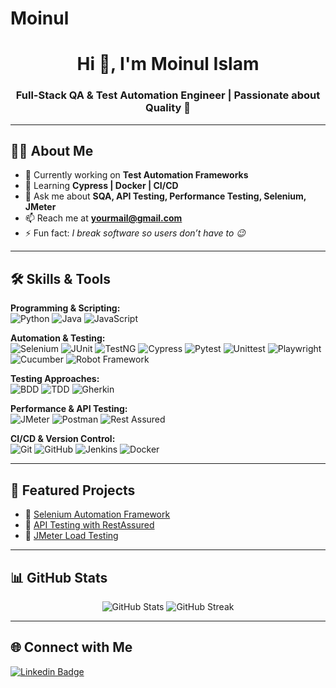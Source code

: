 # Moinul
<!-- Profile Header -->
<h1 align="center">Hi 👋, I'm Moinul Islam</h1>
<h3 align="center">Full-Stack QA & Test Automation Engineer | Passionate about Quality 🚀</h3>

---

## 👨‍💻 About Me
- 🔭 Currently working on **Test Automation Frameworks**
- 🌱 Learning **Cypress | Docker | CI/CD**
- 💬 Ask me about **SQA, API Testing, Performance Testing, Selenium, JMeter**
- 📫 Reach me at **yourmail@gmail.com**
- ⚡ Fun fact: *I break software so users don’t have to 😉*

---

## 🛠️ Skills & Tools
**Programming & Scripting:**  
![Python](https://img.shields.io/badge/Python-3776AB?style=for-the-badge&logo=python&logoColor=white) 
![Java](https://img.shields.io/badge/Java-ED8B00?style=for-the-badge&logo=java&logoColor=white) 
![JavaScript](https://img.shields.io/badge/JavaScript-323330?style=for-the-badge&logo=javascript&logoColor=F7DF1E)  

**Automation & Testing:**  
![Selenium](https://img.shields.io/badge/Selenium-43B02A?style=for-the-badge&logo=selenium&logoColor=white) 
![JUnit](https://img.shields.io/badge/JUnit-25A162?style=for-the-badge&logo=junit5&logoColor=white) 
![TestNG](https://img.shields.io/badge/TestNG-FF6F00?style=for-the-badge) 
![Cypress](https://img.shields.io/badge/Cypress-17202C?style=for-the-badge&logo=cypress&logoColor=white) 
![Pytest](https://img.shields.io/badge/Pytest-0A9EDC?style=for-the-badge&logo=pytest&logoColor=white) 
![Unittest](https://img.shields.io/badge/Unittest-007ACC?style=for-the-badge) 
![Playwright](https://img.shields.io/badge/Playwright-2EAD33?style=for-the-badge&logo=playwright&logoColor=white) 
![Cucumber](https://img.shields.io/badge/Cucumber-23D96C?style=for-the-badge&logo=cucumber&logoColor=white) 
![Robot Framework](https://img.shields.io/badge/Robot%20Framework-000000?style=for-the-badge&logo=robot-framework&logoColor=white)  

**Testing Approaches:**  
![BDD](https://img.shields.io/badge/BDD-FF4081?style=for-the-badge) 
![TDD](https://img.shields.io/badge/TDD-2962FF?style=for-the-badge) 
![Gherkin](https://img.shields.io/badge/Gherkin-00C853?style=for-the-badge)  


**Performance & API Testing:**  
![JMeter](https://img.shields.io/badge/JMeter-D22128?style=for-the-badge&logo=apache&logoColor=white) 
![Postman](https://img.shields.io/badge/Postman-FF6C37?style=for-the-badge&logo=postman&logoColor=white) 
![Rest Assured](https://img.shields.io/badge/RestAssured-4CAF50?style=for-the-badge)  

**CI/CD & Version Control:**  
![Git](https://img.shields.io/badge/Git-F05032?style=for-the-badge&logo=git&logoColor=white) 
![GitHub](https://img.shields.io/badge/GitHub-100000?style=for-the-badge&logo=github&logoColor=white) 
![Jenkins](https://img.shields.io/badge/Jenkins-D24939?style=for-the-badge&logo=jenkins&logoColor=white) 
![Docker](https://img.shields.io/badge/Docker-2496ED?style=for-the-badge&logo=docker&logoColor=white)  

---

## 📌 Featured Projects
- 🔹 [Selenium Automation Framework](https://github.com/yourusername/selenium-framework)  
- 🔹 [API Testing with RestAssured](https://github.com/yourusername/api-testing)  
- 🔹 [JMeter Load Testing](https://github.com/yourusername/jmeter-load-test)  

---

## 📊 GitHub Stats
<p align="center">
  <img src="https://github-readme-stats.vercel.app/api?username=mi-sabbir4545&show_icons=true&theme=radical" alt="GitHub Stats" />
  <img src="https://github-readme-streak-stats.herokuapp.com/?user=mi-sabbir4545&theme=radical" alt="GitHub Streak" />
</p>

---

## 🌐 Connect with Me
[![Linkedin Badge](https://img.shields.io/badge/-Moinul%20Islam-blue?style=flat&logo=Linkedin&logoColor=white)](https://www.linkedin.com/in/moinul-islam-a67008182/)


